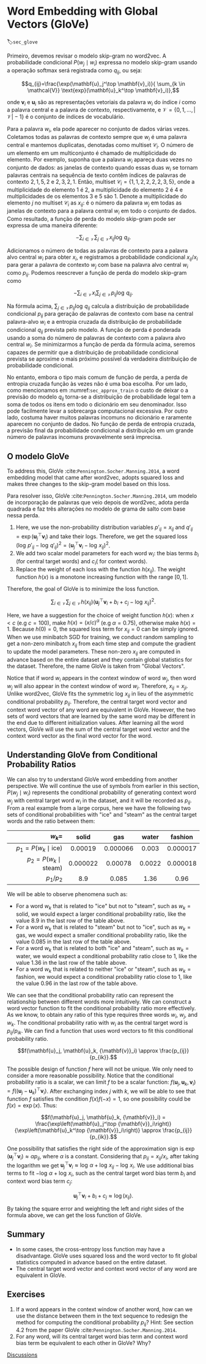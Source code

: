 # Word Embedding with Global Vectors (GloVe)
:label:`sec_glove`

Primeiro, devemos revisar o modelo skip-gram no word2vec. A probabilidade condicional $P(w_j\mid w_i)$ expressa no modelo skip-gram usando a operação softmax será registrada como $q_{ij}$, ou seja:

$$q_{ij}=\frac{\exp(\mathbf{u}_j^\top \mathbf{v}_i)}{ \sum_{k \in \mathcal{V}} \text{exp}(\mathbf{u}_k^\top \mathbf{v}_i)},$$

onde $\mathbf{v}_i$ e $\mathbf{u}_i$ são as representações vetoriais da palavra $w_i$ do índice $i$ como a palavra central e a palavra de contexto, respectivamente, e $\mathcal{V} = \{0, 1, \ldots, |\mathcal{V}|-1\}$ é o conjunto de índices de vocabulário.

Para a palavra $w_i$, ela pode aparecer no conjunto de dados várias vezes. Coletamos todas as palavras de contexto sempre que $w_i$ é uma palavra central e mantemos duplicatas, denotadas como multiset $\mathcal{C}_i$. O número de um elemento em um multiconjunto é chamado de multiplicidade do elemento. Por exemplo, suponha que a palavra $w_i$ apareça duas vezes no conjunto de dados: as janelas de contexto quando essas duas $w_i$ se tornam palavras centrais na sequência de texto contêm índices de palavras de contexto $2, 1, 5, 2$ e $2, 3, 2, 1$. Então, multiset $\mathcal{C}_i = \{1, 1, 2, 2, 2, 2, 3, 5\}$, onde a multiplicidade do elemento 1 é 2, a multiplicidade do elemento 2 é 4 e multiplicidades de os elementos 3 e 5 são 1. Denote a multiplicidade do elemento $j$ no multiset $\mathcal{C}_i$ as $x_{ij}$: é o número da palavra $w_j$ em todas as janelas de contexto para a palavra central $w_i$ em todo o conjunto de dados. Como resultado, a função de perda do modelo skip-gram pode ser expressa de uma maneira diferente:

$$-\sum_{i\in\mathcal{V}}\sum_{j\in\mathcal{V}} x_{ij} \log\,q_{ij}.$$

Adicionamos o número de todas as palavras de contexto para a palavra alvo central $w_i$ para obter $x_i$, e registramos a probabilidade condicional $x_{ij}/x_i$ para gerar a palavra de contexto $w_j$ com base na palavra alvo central $w_i$ como $p_{ij}$. Podemos reescrever a função de perda do modelo skip-gram como

$$-\sum_{i\in\mathcal{V}} x_i \sum_{j\in\mathcal{V}} p_{ij} \log\,q_{ij}.$$

Na fórmula acima, $\sum_{j\in\mathcal{V}} p_{ij} \log\,q_{ij}$ calcula a distribuição de probabilidade condicional $p_{ij}$ para geração de palavras de contexto com base na central palavra-alvo $w_i$ e a entropia cruzada da distribuição de probabilidade condicional $q_{ij}$ prevista pelo modelo. A função de perda é ponderada usando a soma do número de palavras de contexto com a palavra alvo central $w_i$. Se minimizarmos a função de perda da fórmula acima, seremos capazes de permitir que a distribuição de probabilidade condicional prevista se aproxime o mais próximo possível da verdadeira distribuição de probabilidade condicional.

No entanto, embora o tipo mais comum de função de perda, a perda de entropia cruzada
função às vezes não é uma boa escolha. Por um lado, como mencionamos em
:numref:`sec_approx_train`
o custo de deixar o
a previsão do modelo $q_{ij}$ torna-se a distribuição de probabilidade legal tem a soma
de todos os itens em todo o dicionário em seu denominador. Isso pode facilmente levar
a sobrecarga computacional excessiva. Por outro lado, costuma haver muitos
palavras incomuns no dicionário e raramente aparecem no conjunto de dados. No
função de perda de entropia cruzada, a previsão final da probabilidade condicional
a distribuição em um grande número de palavras incomuns provavelmente será imprecisa.



## O modelo GloVe

To address this, GloVe :cite:`Pennington.Socher.Manning.2014`, a word embedding model that came after word2vec, adopts
squared loss and makes three changes to the skip-gram model based on this loss.

Para resolver isso, GloVe :cite:`Pennington.Socher.Manning.2014`, um modelo de incorporação de palavras que veio depois de word2vec, adota
perda quadrada e faz três alterações no modelo de grama de salto com base nessa perda.

1. Here, we use the non-probability distribution variables $p'_{ij}=x_{ij}$ and $q'_{ij}=\exp(\mathbf{u}_j^\top \mathbf{v}_i)$ and take their logs. Therefore, we get the squared loss $\left(\log\,p'_{ij} - \log\,q'_{ij}\right)^2 = \left(\mathbf{u}_j^\top \mathbf{v}_i - \log\,x_{ij}\right)^2$.
2. We add two scalar model parameters for each word $w_i$: the bias terms $b_i$ (for central target words) and $c_i$( for context words).
3. Replace the weight of each loss with the function $h(x_{ij})$. The weight function $h(x)$ is a monotone increasing function with the range $[0, 1]$.

Therefore, the goal of GloVe is to minimize the loss function.

$$\sum_{i\in\mathcal{V}} \sum_{j\in\mathcal{V}} h(x_{ij}) \left(\mathbf{u}_j^\top \mathbf{v}_i + b_i + c_j - \log\,x_{ij}\right)^2.$$

Here, we have a suggestion for the choice of weight function $h(x)$: when $x < c$ (e.g $c = 100$), make $h(x) = (x/c) ^\alpha$ (e.g $\alpha = 0.75$), otherwise make $h(x) = 1$. Because $h(0)=0$, the squared loss term for $x_{ij}=0$ can be simply ignored. When we use minibatch SGD for training, we conduct random sampling to get a non-zero minibatch $x_{ij}$ from each time step and compute the gradient to update the model parameters. These non-zero $x_{ij}$ are computed in advance based on the entire dataset and they contain global statistics for the dataset. Therefore, the name GloVe is taken from "Global Vectors".

Notice that if word $w_i$ appears in the context window of word $w_j$, then word $w_j$ will also appear in the context window of word $w_i$. Therefore, $x_{ij}=x_{ji}$. Unlike word2vec, GloVe fits the symmetric $\log\, x_{ij}$ in lieu of the asymmetric conditional probability $p_{ij}$. Therefore, the central target word vector and context word vector of any word are equivalent in GloVe. However, the two sets of word vectors that are learned by the same word may be different in the end due to different initialization values. After learning all the word vectors, GloVe will use the sum of the central target word vector and the context word vector as the final word vector for the word.


## Understanding GloVe from Conditional Probability Ratios

We can also try to understand GloVe word embedding from another perspective. We will continue the use of symbols from earlier in this section, $P(w_j \mid w_i)$ represents the conditional probability of generating context word $w_j$ with central target word $w_i$ in the dataset, and it will be recorded as $p_{ij}$. From a real example from a large corpus, here we have the following two sets of conditional probabilities with "ice" and "steam" as the central target words and the ratio between them:

|$w_k$=|solid|gas|water|fashion|
|--:|:-:|:-:|:-:|:-:|
|$p_1=P(w_k\mid \text{ice})$|0.00019|0.000066|0.003|0.000017|
|$p_2=P(w_k\mid\text{steam})$|0.000022|0.00078|0.0022|0.000018|
|$p_1/p_2$|8.9|0.085|1.36|0.96|

We will be able to observe phenomena such as:

* For a word $w_k$ that is related to "ice" but not to "steam", such as $w_k=\text{solid}$, we would expect a larger conditional probability ratio, like the value 8.9 in the last row of the table above.
* For a word $w_k$ that is related to "steam" but not to "ice", such as $w_k=\text{gas}$, we would expect a smaller conditional probability ratio, like the value 0.085 in the last row of the table above.
* For a word $w_k$ that is related to both "ice" and "steam", such as $w_k=\text{water}$, we would expect a conditional probability ratio close to 1, like the value 1.36 in the last row of the table above.
* For a word $w_k$ that is related to neither "ice" or "steam", such as $w_k=\text{fashion}$, we would expect a conditional probability ratio close to 1, like the value 0.96 in the last row of the table above.

We can see that the conditional probability ratio can represent the relationship between different words more intuitively. We can construct a word vector function to fit the conditional probability ratio more effectively. As we know, to obtain any ratio of this type requires three words $w_i$, $w_j$, and $w_k$. The conditional probability ratio with $w_i$ as the central target word is ${p_{ij}}/{p_{ik}}$. We can find a function that uses word vectors to fit this conditional probability ratio.

$$f(\mathbf{u}_j, \mathbf{u}_k, {\mathbf{v}}_i) \approx \frac{p_{ij}}{p_{ik}}.$$

The possible design of function $f$ here will not be unique. We only need to consider a more reasonable possibility. Notice that the conditional probability ratio is a scalar, we can limit $f$ to be a scalar function: $f(\mathbf{u}_j, \mathbf{u}_k, {\mathbf{v}}_i) = f\left((\mathbf{u}_j - \mathbf{u}_k)^\top {\mathbf{v}}_i\right)$. After exchanging index $j$ with $k$, we will be able to see that function $f$ satisfies the condition $f(x)f(-x)=1$, so one possibility could be $f(x)=\exp(x)$. Thus:

$$f(\mathbf{u}_j, \mathbf{u}_k, {\mathbf{v}}_i) = \frac{\exp\left(\mathbf{u}_j^\top {\mathbf{v}}_i\right)}{\exp\left(\mathbf{u}_k^\top {\mathbf{v}}_i\right)} \approx \frac{p_{ij}}{p_{ik}}.$$

One possibility that satisfies the right side of the approximation sign is $\exp\left(\mathbf{u}_j^\top {\mathbf{v}}_i\right) \approx \alpha p_{ij}$, where $\alpha$ is a constant. Considering that $p_{ij}=x_{ij}/x_i$, after taking the logarithm we get $\mathbf{u}_j^\top {\mathbf{v}}_i \approx \log\,\alpha + \log\,x_{ij} - \log\,x_i$. We use additional bias terms to fit $- \log\, \alpha + \log\, x_i$, such as the central target word bias term $b_i$ and context word bias term $c_j$:

$$\mathbf{u}_j^\top \mathbf{v}_i + b_i + c_j \approx \log(x_{ij}).$$

By taking the square error and weighting the left and right sides of the formula above, we can get the loss function of GloVe.


## Summary

* In some cases, the cross-entropy loss function may have a disadvantage. GloVe uses squared loss and the word vector to fit global statistics computed in advance based on the entire dataset.
* The central target word vector and context word vector of any word are equivalent in GloVe.


## Exercises

1. If a word appears in the context window of another word, how can we use the
  distance between them in the text sequence to redesign the method for
  computing the conditional probability $p_{ij}$? Hint: See section 4.2 from the
  paper GloVe :cite:`Pennington.Socher.Manning.2014`.
1. For any word, will its central target word bias term and context word bias term be equivalent to each other in GloVe? Why?


[Discussions](https://discuss.d2l.ai/t/385)
<!--stackedit_data:
eyJoaXN0b3J5IjpbMzE3MzYzMjg2LC0xMDE3ODc2MjgxXX0=
-->